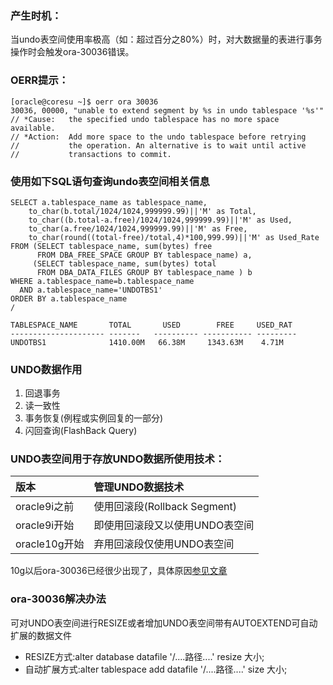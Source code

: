 ### 产生时机：
当undo表空间使用率极高（如：超过百分之80%）时，对大数据量的表进行事务操作时会触发ora-30036错误。



### OERR提示：  

```shell
[oracle@coresu ~]$ oerr ora 30036
30036, 00000, "unable to extend segment by %s in undo tablespace '%s'"
// *Cause:   the specified undo tablespace has no more space available.
// *Action:  Add more space to the undo tablespace before retrying
//           the operation. An alternative is to wait until active
//           transactions to commit.
```



### 使用如下SQL语句查询undo表空间相关信息

```shell
SELECT a.tablespace_name as tablespace_name,
    to_char(b.total/1024/1024,999999.99)||'M' as Total,
    to_char((b.total-a.free)/1024/1024,999999.99)||'M' as Used,
    to_char(a.free/1024/1024,999999.99)||'M' as Free,
    to_char(round((total-free)/total,4)*100,999.99)||'M' as Used_Rate
FROM (SELECT tablespace_name, sum(bytes) free 
      FROM DBA_FREE_SPACE GROUP BY tablespace_name) a,
     (SELECT tablespace_name, sum(bytes) total 
      FROM DBA_DATA_FILES GROUP BY tablespace_name ) b
WHERE a.tablespace_name=b.tablespace_name
  AND a.tablespace_name='UNDOTBS1'
ORDER BY a.tablespace_name
/

TABLESPACE_NAME       TOTAL       USED        FREE     USED_RAT
--------------------- -------   ---------- ----------- ---------
UNDOTBS1              1410.00M   66.38M     1343.63M    4.71M
```



### UNDO数据作用

1. 回退事务
2. 读一致性
3. 事务恢复(例程或实例回复的一部分)
4. 闪回查询(FlashBack Query)



### UNDO表空间用于存放UNDO数据所使用技术：

| 版本 | 管理UNDO数据技术 |
| :--- | :--- |
| oracle9i之前 | 使用回滚段(Rollback Segment) |
| oracle9i开始 | 即使用回滚段又以使用UNDO表空间 |
| oracle10g开始 | 弃用回滚段仅使用UNDO表空间 |

10g以后ora-30036已经很少出现了，具体原因[参见文章](./【错误】--ORA-01555--快照太旧与AUM介绍.md)



### ora-30036解决办法  

可对UNDO表空间进行RESIZE或者增加UNDO表空间带有AUTOEXTEND可自动扩展的数据文件  
* RESIZE方式:alter database datafile '/....路径....' resize 大小;
* 自动扩展方式:alter tablespace add datafile '/....路径....' size 大小;


